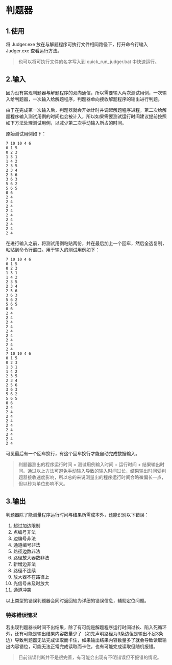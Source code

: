 # 判题器

## 1.使用

将 Judger.exe 放在与解题程序可执行文件相同路径下，打开命令行输入 Judger.exe 查看运行方法。  

> 也可以将可执行文件的名字写入到 quick_run_judger.bat 中快速运行。

## 2.输入

因为没有实现判题器与解题程序的双向通信，所以需要输入两次测试用例，一次输入给判题器，一次输入给解题程序，判题器单向接收解题程序的输出进行判题。  

由于在完成第一次输入后，判题器就会开始计时并调起解题程序进程，第二次给解题程序输入测试用例的时间也会被计入，所以如果需要测试运行时间建议提前按照如下方法处理测试用例，以减少第二次手动输入所占的时间。  

原始测试用例如下：

```
7 10 10 4 6
0 1 5
0 2 3
1 3 1
1 4 2
2 3 5
2 3 4
2 5 6
3 6 3
5 6 2
5 6 5
0 6
2 4
2 4
2 4
2 4
2 4
2 4
2 4
2 4
2 4
```

在进行输入之前，将测试用例粘贴两份，并在最后加上一个回车，然后全选复制，粘贴到命令行窗口。用于输入的测试用例如下：

```
7 10 10 4 6
0 1 5
0 2 3
1 3 1
1 4 2
2 3 5
2 3 4
2 5 6
3 6 3
5 6 2
5 6 5
0 6
2 4
2 4
2 4
2 4
2 4
2 4
2 4
2 4
2 4
7 10 10 4 6
0 1 5
0 2 3
1 3 1
1 4 2
2 3 5
2 3 4
2 5 6
3 6 3
5 6 2
5 6 5
0 6
2 4
2 4
2 4
2 4
2 4
2 4
2 4
2 4
2 4

```

可见最后有一个回车换行，有这个回车换行才能自动完成数据输入。

> 判题器测出的程序运行时间 = 测试用例输入时间 + 运行时间 + 结果输出时间。通过以上方法可避免手动输入导致的输入时间过长，结果输出时间受判题器接收速度影响，所以总的来说测量出的程序运行时间会略微偏长一点，但以秒为单位影响不大。

## 3.输出

判题器除了能测量程序运行时间与结果所需成本外，还能识别以下错误：

1. 超过加边限制
2. 点编号非法
3. 边编号非法
4. 通道编号非法
5. 路径边数非法
6. 路径放大器数非法
7. 新增边非法
8. 路径不连续
9. 放大器不在路径上
10. 光信号未及时放大
11. 通道冲突

以上类型的错误判题器会同时返回较为详细的错误信息，辅助定位问题。  

### 特殊错误情况

若出现判题器长时间不出结果，除了有可能是解题程序运行时间过长、陷入死循环外，还有可能是输出结果内容数量少了（如先声明路径为3条边但是输出不足3条边）导致判题器无法完成读取而卡住，如果输出结果内容数量多了就会导致读取输出内容错位，可能无法正常完成读取而卡住，也有可能完成读取但随机报错。

> 目前错误判断并不是很完善，有可能会出现有不明错误但不报错的情况。

